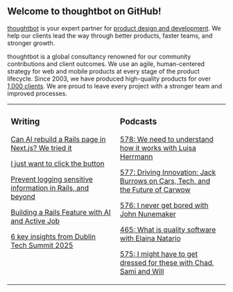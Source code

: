 ## Welcome to thoughtbot on GitHub!

[thoughtbot][1] is your expert partner for [product design and development][2].
We help our clients lead the way through better products, faster teams, and stronger growth.

thoughtbot is a global consultancy renowned for our community contributions and
client outcomes. We use an agile, human-centered strategy for web and mobile
products at every stage of the product lifecycle. Since 2003, we have produced
high-quality products for over [1,000 clients][3]. We are proud to leave every
project with a stronger team and improved processes.

<table><tr><td valign="top" width="50%">

### Writing

<!-- blog starts -->
[Can AI rebuild a Rails page in Next.js? We tried it](https://feed.thoughtbot.com/link/24077/17049771/can-ai-rebuild-a-rails-page-in-next-js-we-tried-it)

[I just want to click the button](https://feed.thoughtbot.com/link/24077/17049071/i-just-want-to-click-the-button)

[Prevent logging sensitive information in Rails, and beyond](https://feed.thoughtbot.com/link/24077/17048177/parameter-filtering)

[Building a Rails Feature with AI and Active Job](https://feed.thoughtbot.com/link/24077/17048127/ai-in-focus:building-a-rails-feature-with-ai-and-active-job)

[6 key insights from Dublin Tech Summit 2025](https://feed.thoughtbot.com/link/24077/17046380/6-key-insights-from-dublin-tech-summit-2025)

<!-- blog ends -->
</td><td valign="top" width="50%">

### Podcasts

<!-- podcasts starts -->
[578: We need to understand how it works with Luisa Herrmann](https://podcast.thoughtbot.com/578)

[577: Driving Innovation: Jack Burrows on Cars, Tech, and the Future of Carwow](https://podcast.thoughtbot.com/577)

[576: I never get bored with John Nunemaker](https://podcast.thoughtbot.com/576)

[465: What is quality software with Elaina Natario](https://bikeshed.thoughtbot.com/465)

[575: I might have to get dressed for these with Chad, Sami and Will](https://podcast.thoughtbot.com/575)

<!-- podcasts ends -->
</td></tr></table>

[1]: https://thoughtbot.com
[2]: https://thoughtbot.com/services
[3]: https://thoughtbot.com/case-studies
